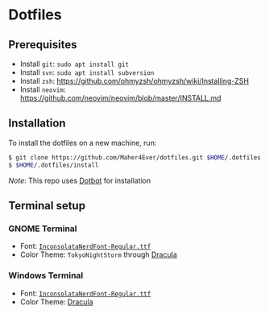 Dotfiles
========

Prerequisites
-------------

- Install `git`: `sudo apt install git`
- Install `svn`: `sudo apt install subversion`
- Install `zsh`: https://github.com/ohmyzsh/ohmyzsh/wiki/Installing-ZSH
- Install `neovim`: https://github.com/neovim/neovim/blob/master/INSTALL.md


Installation
------------

To install the dotfiles on a new machine, run:

```sh
$ git clone https://github.com/Maher4Ever/dotfiles.git $HOME/.dotfiles
$ $HOME/.dotfiles/install
```

*Note*: This repo uses [Dotbot](https://github.com/anishathalye/dotbot) for installation

Terminal setup
--------------

### GNOME Terminal

- Font: [`InconsolataNerdFont-Regular.ttf`](https://github.com/ryanoasis/nerd-fonts/releases/download/v3.1.1/Inconsolata.zip)
- Color Theme: `TokyoNightStorm` through [Dracula](https://github.com/Gogh-Co/Gogh)

### Windows Terminal

- Font: [`InconsolataNerdFont-Regular.ttf`](https://github.com/ryanoasis/nerd-fonts/releases/download/v3.1.1/Inconsolata.zip)
- Color Theme: [Dracula](https://windowsterminalthemes.dev/?theme=Dracula)

